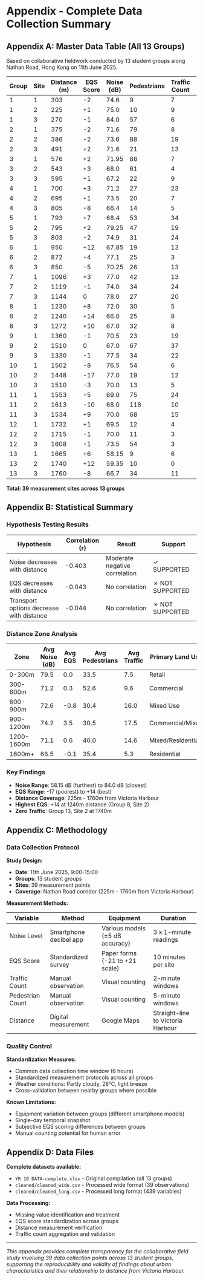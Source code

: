 # Appendix - Complete Data Collection Summary

## Appendix A: Master Data Table (All 13 Groups)

Based on collaborative fieldwork conducted by 13 student groups along Nathan Road, Hong Kong on 11th June 2025.

| Group | Site | Distance (m) | EQS Score | Noise (dB) | Pedestrians | Traffic Count | Land Use |
|-------|------|--------------|-----------|------------|-------------|---------------|----------|
| 1 | 1 | 303 | -2 | 74.6 | 9 | 7 | Retail |
| 1 | 2 | 225 | +1 | 75.0 | 10 | 9 | Retail |
| 1 | 3 | 270 | -1 | 84.0 | 57 | 6 | Retail |
| 2 | 1 | 375 | -2 | 71.6 | 79 | 8 | Commercial |
| 2 | 2 | 386 | -2 | 73.6 | 88 | 19 | Commercial |
| 2 | 3 | 491 | +2 | 71.6 | 21 | 13 | Commercial |
| 3 | 1 | 576 | +2 | 71.95 | 88 | 7 | Commercial |
| 3 | 2 | 543 | +3 | 68.0 | 61 | 4 | Dining/Transit |
| 3 | 3 | 595 | +1 | 67.2 | 22 | 9 | Commercial |
| 4 | 1 | 700 | +3 | 71.2 | 27 | 23 | Mixed Use |
| 4 | 2 | 695 | +1 | 73.5 | 20 | 7 | Mixed Use |
| 4 | 3 | 805 | -8 | 66.4 | 14 | 5 | Mixed Use |
| 5 | 1 | 793 | +7 | 68.4 | 53 | 34 | Commercial |
| 5 | 2 | 795 | +2 | 79.25 | 47 | 19 | Commercial |
| 5 | 3 | 803 | -2 | 74.9 | 31 | 24 | Commercial |
| 6 | 1 | 950 | +12 | 67.85 | 19 | 13 | Mixed Use |
| 6 | 2 | 872 | -4 | 77.1 | 25 | 3 | Mixed Use |
| 6 | 3 | 850 | -5 | 70.25 | 26 | 13 | Mixed Use |
| 7 | 1 | 1096 | +3 | 77.0 | 42 | 13 | Commercial |
| 7 | 2 | 1119 | -1 | 74.0 | 34 | 24 | Commercial |
| 7 | 3 | 1144 | 0 | 78.0 | 27 | 20 | Commercial |
| 8 | 1 | 1230 | +8 | 72.0 | 30 | 5 | Mixed Use |
| 8 | 2 | 1240 | +14 | 66.0 | 25 | 8 | Mixed Use |
| 8 | 3 | 1272 | +10 | 67.0 | 32 | 8 | Mixed Use |
| 9 | 1 | 1360 | -1 | 70.5 | 23 | 19 | Residential |
| 9 | 2 | 1510 | 0 | 67.0 | 67 | 37 | Residential |
| 9 | 3 | 1330 | -1 | 77.5 | 34 | 22 | Residential |
| 10 | 1 | 1502 | -8 | 76.5 | 54 | 6 | Residential |
| 10 | 2 | 1448 | -17 | 77.0 | 19 | 12 | Residential |
| 10 | 3 | 1510 | -3 | 70.0 | 13 | 5 | Residential |
| 11 | 1 | 1553 | -5 | 69.0 | 75 | 24 | Mixed Use |
| 11 | 2 | 1613 | -10 | 68.0 | 118 | 10 | Mixed Use |
| 11 | 3 | 1534 | +9 | 70.0 | 68 | 15 | Mixed Use |
| 12 | 1 | 1732 | +1 | 69.5 | 12 | 4 | Residential |
| 12 | 2 | 1715 | -1 | 70.0 | 11 | 3 | Residential |
| 12 | 3 | 1608 | -1 | 73.5 | 54 | 3 | Residential |
| 13 | 1 | 1665 | +6 | 58.15 | 9 | 6 | Residential |
| 13 | 2 | 1740 | +12 | 59.35 | 10 | 0 | Residential |
| 13 | 3 | 1760 | -8 | 66.7 | 34 | 11 | Residential |

**Total: 39 measurement sites across 13 groups**

## Appendix B: Statistical Summary

### Hypothesis Testing Results

| Hypothesis | Correlation (r) | Result | Support |
|------------|----------------|---------|---------|
| Noise decreases with distance | -0.403 | Moderate negative correlation | ✓ SUPPORTED |
| EQS decreases with distance | -0.043 | No correlation | ✗ NOT SUPPORTED |
| Transport options decrease with distance | -0.044 | No correlation | ✗ NOT SUPPORTED |

### Distance Zone Analysis

| Zone | Avg Noise (dB) | Avg EQS | Avg Pedestrians | Avg Traffic | Primary Land Use |
|------|----------------|---------|-----------------|-------------|------------------|
| 0-300m | 79.5 | 0.0 | 33.5 | 7.5 | Retail |
| 300-600m | 71.2 | 0.3 | 52.6 | 9.6 | Commercial |
| 600-900m | 72.6 | -0.8 | 30.4 | 16.0 | Mixed Use |
| 900-1200m | 74.2 | 3.5 | 30.5 | 17.5 | Commercial/Mixed |
| 1200-1600m | 71.1 | 0.6 | 40.0 | 14.6 | Mixed/Residential |
| 1600m+ | 66.5 | -0.1 | 35.4 | 5.3 | Residential |

### Key Findings

- **Noise Range**: 58.15 dB (furthest) to 84.0 dB (closest)
- **EQS Range**: -17 (poorest) to +14 (best)
- **Distance Coverage**: 225m - 1760m from Victoria Harbour
- **Highest EQS**: +14 at 1240m distance (Group 8, Site 2)
- **Zero Traffic**: Group 13, Site 2 at 1740m

## Appendix C: Methodology

### Data Collection Protocol

**Study Design:**
- **Date**: 11th June 2025, 9:00-15:00
- **Groups**: 13 student groups
- **Sites**: 39 measurement points
- **Coverage**: Nathan Road corridor (225m - 1760m from Victoria Harbour)

**Measurement Methods:**

| Variable | Method | Equipment | Duration |
|----------|---------|-----------|----------|
| Noise Level | Smartphone decibel app | Various models (±5 dB accuracy) | 3 x 1-minute readings |
| EQS Score | Standardized survey | Paper forms (-21 to +21 scale) | 10 minutes per site |
| Traffic Count | Manual observation | Visual counting | 2-minute windows |
| Pedestrian Count | Manual observation | Visual counting | 5-minute windows |
| Distance | Digital measurement | Google Maps | Straight-line to Victoria Harbour |

### Quality Control

**Standardization Measures:**
- Common data collection time window (6 hours)
- Standardized measurement protocols across all groups
- Weather conditions: Partly cloudy, 28°C, light breeze
- Cross-validation between nearby groups where possible

**Known Limitations:**
- Equipment variation between groups (different smartphone models)
- Single-day temporal snapshot
- Subjective EQS scoring differences between groups
- Manual counting potential for human error

## Appendix D: Data Files

**Complete datasets available:**
- `YR 10 DATA-complete.xlsx` - Original compilation (all 13 groups)
- `cleaned/cleaned_wide.csv` - Processed wide format (39 observations)
- `cleaned/cleaned_long.csv` - Processed long format (439 variables)

**Data Processing:**
- Missing value identification and treatment
- EQS score standardization across groups
- Distance measurement verification
- Traffic count aggregation and validation

---

*This appendix provides complete transparency for the collaborative field study involving 39 data collection points across 13 student groups, supporting the reproducibility and validity of findings about urban characteristics and their relationship to distance from Victoria Harbour.*